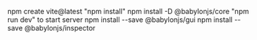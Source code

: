 npm create vite@latest
"npm install"
npm install -D @babylonjs/core
"npm run dev" to start server
npm install --save @babylonjs/gui
npm install --save @babylonjs/inspector
